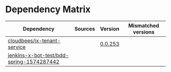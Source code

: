 # Dependency Matrix

Dependency | Sources | Version | Mismatched versions
---------- | ------- | ------- | -------------------
[cloudbees/jx-tenant-service](https://github.com/cloudbees/jx-tenant-service) |  | [0.0.253](https://github.com/cloudbees/jx-tenant-service/releases/tag/v0.0.253) | 
[jenkins-x-bot-test/bdd-spring-1574287442](https://github.com/jenkins-x-bot-test/bdd-spring-1574287442.git) |  | []() | 
